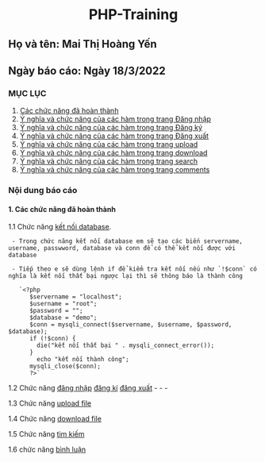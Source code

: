  # <div align="center"><p> PHP-Training </p></div>
 ## Họ và tên: Mai Thị Hoàng Yến
 ## Ngày báo cáo: Ngày 18/3/2022
 ### MỤC LỤC
 1. [Các chức năng đã hoàn thành](#introduction)
 2. [Ý nghĩa và chức năng của các hàm trong trang Đăng nhập](/PHP-training/README.md/.)
 3. [Ý nghĩa và chức năng của các hàm trong trang Đăng ký](/PHP-training/README.md/.)
 4. [Ý nghĩa và chức năng của các hàm trong trang Đăng xuất](/PHP-training/README.md/.)
 5. [Ý nghĩa và chức năng của các hàm trong trang upload](/PHP-training/README.md/.)
 6. [Ý nghĩa và chức năng của các hàm trong trang download](/PHP-training/README.md/.)
 7. [Ý nghĩa và chức năng của các hàm trong trang search](/PHP-training/README.md/.)
 8. [Ý nghĩa và chức năng của các hàm trong trang comments](/PHP-training/README.md/.)
### Nội dung báo cáo 
#### 1. Các chức năng đã hoàn thành <a name="introduction"></a>

   1.1 Chức năng [kết nối database](/ketnoi.php).
   
     - Trong chức năng kết nối database em sẽ tạo các biến servername, username, passwword, database và conn để có thể kết nối được với database
       
     - Tiếp theo e sẽ dùng lệnh if để kiểm tra kết nối nếu như `!$conn` có nghĩa là kết nối thất bại ngược lại thì sẽ thông báo là thành công
       
       `<?php
          $servername = "localhost";
          $username = "root";
          $password = "";
          $database = "demo";
          $conn = mysqli_connect($servername, $username, $password, $database);
          if (!$conn) {
            die("kết nối thất bại " . mysqli_connect_error());
          }
            echo "kết nối thành công";
          mysqli_close($conn);
          ?>`
   
   1.2 Chức năng [đăng nhập](/signin.php) [đăng kí](/register.php) [đăng xuất](/signout.php)
       -
       -
       -

   1.3 Chức năng [upload file](/upload.php)
   
   1.4 Chức năng [download file](/download.php)
   
   1.5 Chức năng [tìm kiếm](/search.php)
   
   1.6 chức năng [bình luận](/comment.php)
 
